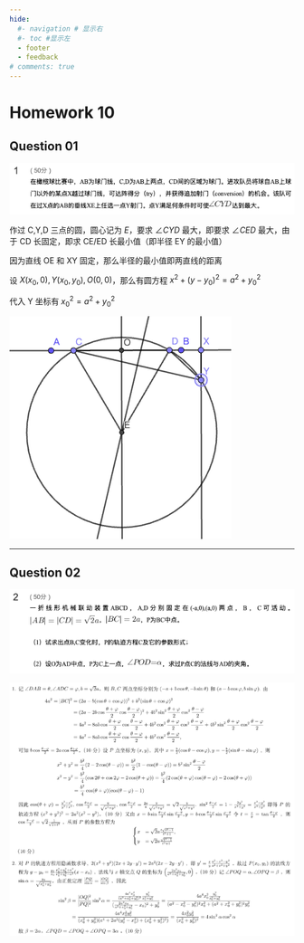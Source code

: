 ```yaml
---
hide:
  #- navigation # 显示右
  #- toc #显示左
  - footer
  - feedback
# comments: true
--- 
```


# Homework 10

## Question 01

![](../../../assets/Pasted%20image%2020241222122733.png)

作过 C,Y,D 三点的圆，圆心记为 $E$，要求 $\angle CYD$ 最大，即要求 $\angle CED$ 最大，由于 CD 长固定，即求 CE/ED 长最小值（即半径 EY 的最小值）

因为直线 OE 和 XY 固定，那么半径的最小值即两直线的距离

设 $X(x_0,0),Y(x_0,y_0),O(0,0)$，那么有圆方程 $x^2+(y-y_0)^2=a^2+y_0^2$

代入 Y 坐标有 $x_0^2=a^2+y_0^2$

![](../../../assets/Pasted%20image%2020241222122701.png)
***
## Question 02

![](../../../assets/Pasted%20image%2020241222123318.png)

![](../../../assets/Pasted%20image%2020241222125538.png)

